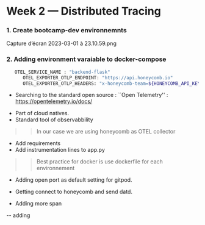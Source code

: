 # Week 2 — Distributed Tracing


### 1. Create bootcamp-dev environnemnts 
Capture d’écran 2023-03-01 à 23.10.59.png

### 2. Adding environment varaiable to docker-compose 

```sh
   OTEL_SERVICE_NAME : "backend-flask"
      OTEL_EXPORTER_OTLP_ENDPOINT: "https://api.honeycomb.io"
      OTEL_EXPORTER_OTLP_HEADERS: "x-honeycomb-team=${HONEYCOMB_API_KEY}"
```
- Searching to the standard open source : ``Open Telemetry'' : https://opentelemetry.io/docs/
* Part of cloud natives.
* Standard tool of observabbility
>> In our case we are using honeycomb as OTEL collector 

- Add requirements 
- Add instrumentation lines to app.py

>> Best practice for docker is use dockerfile for each environnement 

- Adding open port as default setting for gitpod.

- Getting connect to honeycomb and send datd. 

- Adding more span 

-- adding 